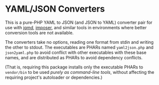 # YAML/JSON Converters

This is a pure-PHP YAML to JSON (and JSON to YAML) converter pair for use with [jqmd](https://github.com/bashup/jqmd), [imposer](https://github.com/dirtsimple/imposer), and similar tools in environments where better conversion tools are not available.

The converters take no options, reading one format from stdin and writing the other to stdout.  The executables are PHARs named `yaml2json.php` and `json2yaml.php` to avoid conflict with other executables with these base names, and are distributed as PHARs to avoid dependency conflicts.

(That is, requiring this package installs only the executable PHARs to `vendor/bin` to be used *purely as command-line tools*, without affecting the requiring project's autoloader or dependencies.)